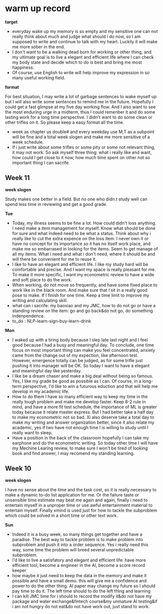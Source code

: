 # warm up record

**target**

- everyday wake up my memory is so empty and my sensitive one can not really think about much and judge what should i do now, so I am supposed to write and continue to talk with my heart. Luckily it will make me more sober in the end.
- I don't want to be a walking dead born for working or other thing, and my ultimate goal is to live a elegant and efficient life where I can check my body state and decide which to do is best and bring me most happiness.
- Of course, use English to write will help improve my expression in so many useful working field.

**format**

For best situation, I may write a lot of garbage sentences to wake myself up but I will also write some sentences to remind me in the future. Hopefully I could get a fast glimpse at my five day working flow. And I also want to see the most enduring urge in a midterm, thus I could remenber it and do some lasting work for a long time perspective. I didn't want to do some clean or other trifles on it. So please keep a easy format all the time.

- week as chapter us double# and every weekday use M,T as a subpoint will be fine and a total week slogen and make me more sensitive of a week schedule.
- If i just write about some trifles or some pity or some not relevant thing, it may not work. So ask myself three thing: what i really like and want, how could I get close to it now, how much time spent on other not so important thing I can sacrife.

## Week 11

**week slogen**

Study makes one better in a field. But no one who didn.t study well can spend less time in reviewing and get a good grade.

**Tue**
- Today, my illness seems to be fine a lot. How could didn't loss anything. I need make a item management for myself. Know what should be done for sure and what indeed need to be what a status. Think about why i really like to cut the extra expence on the loss item. I never own it or have no concept for its importance so it has no itself work place, and make me so embarrased in looking for the items. Seem to get manage of all my items. What i need and what i don't need, where it should be and will there be convenient for me to reuse it.
- I like to have an elegant and efficient life. I like my study hard will be comfortable and precise. And I want my space is really pleasant for me. To make it more specific, I want my econometric review to have a wide and soft place to do the work.
- When working, do not move so frequently, and have some fixed place to work like in the black room. And make sure that I sit in a really good pose to make. If I finish for one time. Keep a time limit to improve my writing and calculating skill.
- what can i sacrife: my baoxiao and my JMC, how to do not go or have a standing review on the item: go and go back&do not go, do something indenpendence.
- to_do : *NLP*-learn-sign-buy-learn-drink

**Mon**
- I waked up with a tiring body because I slep late last night and I feel good because I had a busy and meaningful day. To conclude, one time focus on most important thing can make you feel concentrated, anxiety came from the change out of my expection, like afternoon test. However, emergence totally can be judged, as for some trifle just pushing it into manager will be OK. So today I want to have a elegant and meaningful day like yesterday.
- I like be a dream chaser and make a big deal without being so famous. Yes, I like my grade be good as possible as I can. Of course, in a long-term perspective, I'd like to win a futurous eduction and that will help me develop in my academic life.
- How to do them I have so many efficient way to keep my time in the really tough problem and make me develop faster. Keep 8-2 rule in mind, and have a more fit test schedule, the importance of ML is greater today because it relate master express. But I had better take a half day to make my econometric not so bad. Xi also deserve take a total day to make my writing and answer organization better, since it also relate my academic, yes if two have not enough time I is willing to study until I really want to sleep.
- Have a position in the back of the classroom hopefully I can take my earphone and do the econometric writing. So today other time I will have my Mechine Learing review, to make sure I won't be tired of looking book and find answer, I may recomend my standing learning.


## Week 10

**week slogen**

I have no sense about the time and the task cost, so it is really necessary to make a dynamic to-do list application for me. Or the failure taste or unsensible time estimate may beat me again and again, finally i need to entertain myself in a unproper time or use awful entertainment material to entertain myself. Finally xmind is used just for how to tackle the subproblem which could be solved in a short time or other text work.

**Sun**
- Indeed it is a busy week, so many things get together and have a paradise. The best way to tackle problem is to make problem into subproblem and push it into a order sequence. Yes i really need this way, some time the problem will breed several unpredictable subproblem.
- I'd like to live a satisfatory and elegant and efficient life: have more efficient tool, become a engineer in the AI, become a score record keeper
- how maybe it just need to keep the data in the memory and make it possible and have a small demo. this will give me a confidence and power to do the other thing. AI paper may change my future so I should pay time to do it. The left time should to do the left thing and learning
- I can kill JMC time for i should to record the modify it&do not have my package and water exchange&fintech course&my unmature AI testing&if i am not hungry do not eat&do not have work out, just stand to work.
